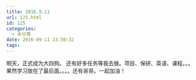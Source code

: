 ```yaml
---
title: 2016.9.11
url: 125.html
id: 125
categories:
  - 未分类
date: 2016-09-11 23:50:32
tags:
---
```


明天，正式成为大四狗。 还有好多任务等我去做。项目、保研、英语、课程。。。果然学习放在了最后面。。。。还有哥哥。一起加油！